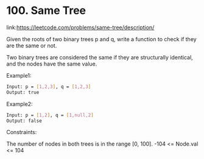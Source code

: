 
# 100. Same Tree





















link:https://leetcode.com/problems/same-tree/description/

Given the roots of two binary trees p and q, write a function to check if they are the same or not.

Two binary trees are considered the same if they are structurally identical, and the nodes have the same value.




Example1:
```bash
Input: p = [1,2,3], q = [1,2,3]
Output: true


```

Example2:
```bash
Input: p = [1,2], q = [1,null,2]
Output: false

```









Constraints:

The number of nodes in both trees is in the range [0, 100].
-104 <= Node.val <= 104